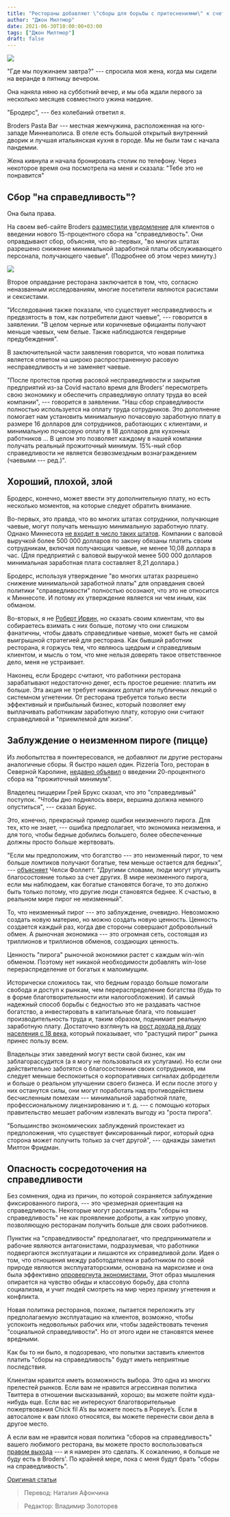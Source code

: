 ```yaml
---
title: "Рестораны добавляют \"сборы для борьбы с притеснениями\" к счетам клиентов"
author: "Джон Милтмор"
date: 2021-06-30T10:00:00+03:00
tags: ["Джон Милтмор"]
draft: false
---
```

![](https://fee.org/media/39877/screen-shot-2021-06-22-at-92708-am.png?anchor=center&mode=crop&width=900&format=webp&rnd=132688276670000000)

"Где мы поужинаем завтра?" --- спросила моя жена, когда мы сидели на веранде в пятницу вечером.

Она наняла няню на субботний вечер, и мы оба ждали первого за несколько месяцев совместного ужина наедине.

"Бродерс", --- без колебаний ответил я.

Broders Pasta Bar --- местная жемчужина, расположенная на юго-западе Миннеаполиса. В отеле есть большой открытый внутренний дворик и лучшая итальянская кухня в городе. Мы не были там с начала пандемии.

Жена кивнула и начала бронировать столик по телефону. Через некоторое время она посмотрела на меня и сказала: "Тебе это не понравится"

## Сбор "на справедливость"?

Она была права.

На своем веб-сайте Broders [разместили уведомление](https://www.broderspastabar.com/benefits-equity) для клиентов о введении нового 15-процентного сбора на "справедливость". Они оправдывают сбор, объясняя, что во-первых, "во многих штатах разрешено снижение минимальной заработной платы обслуживающего персонала, получающего чаевые". (Подробнее об этом через минуту.)

**![](https://lh6.googleusercontent.com/nEVNkGjIt7a3s9QGZ-08RTyyi-I3KCDIerx39PGNi5ZbD_ZNVZylaxWjHf67dHN5bTV1TVTAvO2QC91ZJbSm5lrQAf8GL2JMPeRgMJxxjKNmAH9kuZ0yB2H2Z13j9lIie3RkOmf8)**

Второе оправдание ресторана заключается в том, что, согласно неназванным исследованиям, многие посетители являются расистами и сексистами.

"Исследования также показали, что существует несправедливость и предвзятость в том, как потребители дают чаевые", --- говорится в заявлении. "В целом черные или коричневые официанты получают меньше чаевых, чем белые. Также наблюдаются гендерные предубеждения".

В заключительной части заявления говорится, что новая политика является ответом на широко распространенную расовую несправедливость и не заменяет чаевые.

"После протестов против расовой несправедливости и закрытия предприятий из-за Covid настало время для Broders’ пересмотреть свою экономику и обеспечить справедливую оплату труда во всей компании", --- говорится в заявлении. "Наш сбор справедливости полностью используется на оплату труда сотрудников. Это дополнение помогает нам установить минимальную почасовую заработную плату в размере 16 долларов для сотрудников, работающих с клиентами, и минимальную почасовую оплату в 18 долларов для кухонных работников ... В целом это позволяет каждому в нашей компании получать реальный прожиточный минимум. 15%-ный сбор справедливости не является безвозмездным вознаграждением (чаевыми --- ред.)".

## Хороший, плохой, злой

Бродерс, конечно, может ввести эту дополнительную плату, но есть несколько моментов, на которые следует обратить внимание.

Во-первых, это правда, что во многих штатах сотрудники, получающие чаевые, могут получать меньшую минимальную заработную плату. Однако Миннесота [не входит в число таких штатов](https://www.nolo.com/legal-encyclopedia/minnesota-laws-tipped-employees.html). Компании с валовой выручкой более 500 000 долларов по закону обязаны платить своим сотрудникам, включая получающих чаевые, не менее 10,08 доллара в час. (Для предприятий с валовой выручкой менее 500 000 долларов минимальная заработная плата составляет 8,21 доллара.)

Бродерс, используя утверждение "во многих штатах разрешено снижение минимальной заработной платы" для оправдания своей политики "справедливости" полностью осознают, что это не относится к Миннесоте. И потому их утверждение является ни чем иным, как обманом.

Во-вторых, я не [Роберт Ирвин,](https://twitter.com/RobertIrvine?ref_src=twsrc%5Egoogle%7Ctwcamp%5Eserp%7Ctwgr%5Eauthor) но сказать своим клиентам, что вы собираетесь взимать с них больше, потому что они слишком фанатичны, чтобы давать справедливые чаевые, может быть не самой выигрышной стратегией для ресторана. Как бывший работник ресторана, я горжусь тем, что являюсь щедрым и справедливым клиентом, и мысль о том, что мне нельзя доверять такое ответственное дело, меня не устраивает.

Наконец, если Бродерс считают, что работники ресторана зарабатывают недостаточно денег, есть простое решение: платить им больше. Эта акция не требует никаких доплат или публичных лекций о системном угнетении. От ресторана требуется только вести эффективный и прибыльный бизнес, который позволяет ему выплачивать работникам заработную плату, которую они считают справедливой и "приемлемой для жизни".

## Заблуждение о неизменном пироге (пицце)

Из любопытства я поинтересовался, не добавляют ли другие рестораны аналогичные сборы. Я быстро нашел один. Pizzeria Toro, ресторан в Северной Каролине, [недавно объявил](https://abc11.com/restaurants-living-wage-fee-durham/10802555/) о введении 20-процентного сбора на "прожиточный минимум".

Владелец пиццерии Грей Брукс сказал, что это "справедливый" поступок. "Чтобы дно поднялось вверх, вершина должна немного опуститься", --- сказал Брукс.

Это, конечно, прекрасный пример ошибки неизменного пирога. Для тех, кто не знает, --- ошибка предполагает, что экономика неизменна, и для того, чтобы бедные добились большего, более обеспеченные должны просто больше жертвовать.

"Если мы предположим, что богатство --- это неизменный пирог, то чем больше ломтиков получают богатые, тем меньше остается для бедных", --- [объясняет](https://fee.org/articles/bernie-sanders-and-the-fixed-pie-fallacy/) Челси Фоллетт. "Другими словами, люди могут  улучшить благосостояние только за счет других. В мире неизменного пирога, если мы наблюдаем, как богатые становятся богаче, то это должно быть только потому, что другие люди становятся беднее. К счастью, в реальном мире пирог не неизменный".

То, что неизменный пирог --- это заблуждение, очевидно. Невозможно создать новую материю, но можно создать новую ценность. Ценность создается каждый раз, когда две стороны совершают добровольный обмен. А рыночная экономика --- это огромная сеть, состоящая из триллионов и триллионов обменов, создающих ценность.

Ценность "пирога" рыночной экономики растет с каждым win-win обменом. Поэтому нет никакой необходимости добавлять win-lose перераспределение от богатых к малоимущим.

Исторически сложилось так, что бедным гораздо больше помогали свобода и доступ к рынкам, чем  перераспределение богатства (будь то в форме благотворительности или налогообложения). И самый надежный способ борьбы с бедностью это не раздавать частное богатство, а инвестировать в капитальные блага, что повышает производительность труда и, таким образом, поднимает реальную заработную плату. Достаточно взглянуть на [рост дохода на душу населения с 18 века,](https://ourworldindata.org/grapher/gdp-per-capita-maddison-2020?yScale=log&time=1775..2018&country=~USA) который показывает, что "растущий пирог" рынка принес пользу всем.

Владельцы этих заведений могут вести свой бизнес, как им заблагорассудится (а я могу не пользоваться их услугами). Но если они действительно заботятся о благосостоянии своих сотрудников, им следует меньше беспокоиться о корпоративных сигналах добродетели и больше о реальном улучшении своего бизнеса. И если после этого у них останутся силы, они могут поработать над противодействием бесчисленным помехам --- минимальной заработной плате, профессиональному лицензированию и т. д. --- с помощью которых правительство мешает рабочим извлекать выгоду из "роста пирога".

"Большинство экономических заблуждений проистекает из предположения, что существует фиксированный пирог, который одна сторона может получить только за счет другой", --- однажды заметил Милтон Фридман.

## Опасность сосредоточения на справедливости

Без сомнения, одна из причин, по которой сохраняется заблуждение фиксированного пирога, --- это чрезмерная ориентация на справедливость. Некоторые могут рассматривать "сборы на справедливость" не как проявление доброты, а как хитрую уловку, позволяющую ресторанам получить больше для своих работников.

Пунктик на "справедливости" предполагает, что предприниматели и рабочие являются антагонистами, подразумевая, что работники подвергаются эксплуатации и лишаются их справедливой доли. Идея о том, что отношения между работодателем и работником по своей природе являются эксплуататорскими, основана на марксизме и она была эффективно [опровергнута экономистами.](https://fee.org/articles/austrian-exploitation-theory/) Этот образ мышления опирается на чувство обиды и классовую борьбу, два столпа социализма, и учит людей смотреть на мир через призму угнетения и конфликта.

Новая политика ресторанов, похоже, пытается переложить эту предполагаемую эксплуатацию на клиентов, возможно, чтобы успокоить недовольных рабочих или, чтобы задействовать течения "социальной справедливости". Но от этого идеи не становятся менее вредными.

Как бы то ни было, я подозреваю, что попытки заставить клиентов платить "сборы на справедливость" будут иметь неприятные последствия.

Клиентам нравится иметь возможность выбора. Это одна из многих прелестей рынков. Если вам не нравится агрессивная политика Твиттера в отношении высказываний, хорошо; вы можете пойти куда-нибудь еще. Если вас не интересуют благотворительные пожертвования Chick fil A’s вы можете поесть в Popeye’s. Если в автосалоне к вам плохо относятся, вы можете перенести свои дела в другое место.

А если вам не нравится новая политика "сборов на справедливость" вашего любимого ресторана, вы можете просто воспользоваться [правом выхода](https://fee.org/articles/the-age-of-exit-has-arrived/) --- и я намерен это сделать. К сожалению, я больше не буду есть в Broders'. По крайней мере, пока с меня будут брать "сборы на справедливость".

[Оригинал статьи](https://fee.org/articles/restaurants-are-now-adding-equity-charges-to-customers-checks-to-fight-oppression)

> Перевод: Наталия Афончина

> Редактор: Владимир Золоторев
